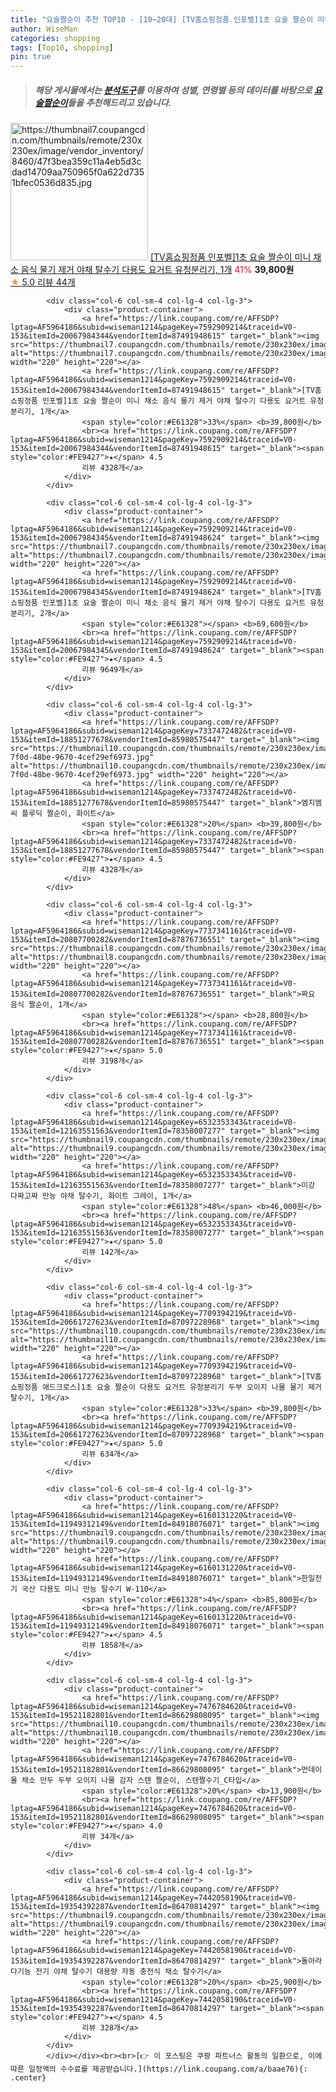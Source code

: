 ```yaml
---
title: "요술짤순이 추천 TOP10 - [10~20대] [TV홈쇼핑정품 인포벨]1초 요술 짤순이 미니 채소 음식 물기 제거 야채 탈수기 다용도 요거트 유청분리기, 1개"
author: WiseMan
categories: shopping
tags: [Top10, shopping]
pin: true
---
```


> ##### 해당 게시물에서는 [**분석도구**](https://itemscout.io/)를 이용하여 **성별**, **연령별** 등의 데이터를 바탕으로 [**요술짤순이**](https://link.coupang.com/a/baae76)들을 추천해드리고 있습니다.
<div class="container"><div class="row">
            <div class="col-6 col-sm-4 col-lg-4 col-lg-3">
                <div class="product-container">
                    <a href="https://link.coupang.com/re/AFFSDP?lptag=AF5964186&subid=wiseman1214&pageKey=7592909214&traceid=V0-153&itemId=20067984344&vendorItemId=87491948615" target="_blank"><img src="https://thumbnail7.coupangcdn.com/thumbnails/remote/230x230ex/image/vendor_inventory/8460/47f3bea359c11a4eb5d3cdad14709aa750965f0a622d7351bfec0536d835.jpg" alt="https://thumbnail7.coupangcdn.com/thumbnails/remote/230x230ex/image/vendor_inventory/8460/47f3bea359c11a4eb5d3cdad14709aa750965f0a622d7351bfec0536d835.jpg" width="220" height="220"></a>
                    <a href="https://link.coupang.com/re/AFFSDP?lptag=AF5964186&subid=wiseman1214&pageKey=7592909214&traceid=V0-153&itemId=20067984344&vendorItemId=87491948615" target="_blank">[TV홈쇼핑정품 인포벨]1초 요술 짤순이 미니 채소 음식 물기 제거 야채 탈수기 다용도 요거트 유청분리기, 1개</a>
                    <span style="color:#E61328">41%</span> <b>39,800원</b>
                    <br><a href="https://link.coupang.com/re/AFFSDP?lptag=AF5964186&subid=wiseman1214&pageKey=7592909214&traceid=V0-153&itemId=20067984344&vendorItemId=87491948615" target="_blank"><span style="color:#FE9427">★</span> 5.0
                    리뷰 44개</a>
                </div>
            </div>
            
            <div class="col-6 col-sm-4 col-lg-4 col-lg-3">
                <div class="product-container">
                    <a href="https://link.coupang.com/re/AFFSDP?lptag=AF5964186&subid=wiseman1214&pageKey=7592909214&traceid=V0-153&itemId=20067984344&vendorItemId=87491948615" target="_blank"><img src="https://thumbnail7.coupangcdn.com/thumbnails/remote/230x230ex/image/vendor_inventory/8460/47f3bea359c11a4eb5d3cdad14709aa750965f0a622d7351bfec0536d835.jpg" alt="https://thumbnail7.coupangcdn.com/thumbnails/remote/230x230ex/image/vendor_inventory/8460/47f3bea359c11a4eb5d3cdad14709aa750965f0a622d7351bfec0536d835.jpg" width="220" height="220"></a>
                    <a href="https://link.coupang.com/re/AFFSDP?lptag=AF5964186&subid=wiseman1214&pageKey=7592909214&traceid=V0-153&itemId=20067984344&vendorItemId=87491948615" target="_blank">[TV홈쇼핑정품 인포벨]1초 요술 짤순이 미니 채소 음식 물기 제거 야채 탈수기 다용도 요거트 유청분리기, 1개</a>
                    <span style="color:#E61328">33%</span> <b>39,800원</b>
                    <br><a href="https://link.coupang.com/re/AFFSDP?lptag=AF5964186&subid=wiseman1214&pageKey=7592909214&traceid=V0-153&itemId=20067984344&vendorItemId=87491948615" target="_blank"><span style="color:#FE9427">★</span> 4.5
                    리뷰 4328개</a>
                </div>
            </div>
            
            <div class="col-6 col-sm-4 col-lg-4 col-lg-3">
                <div class="product-container">
                    <a href="https://link.coupang.com/re/AFFSDP?lptag=AF5964186&subid=wiseman1214&pageKey=7592909214&traceid=V0-153&itemId=20067984345&vendorItemId=87491948624" target="_blank"><img src="https://thumbnail7.coupangcdn.com/thumbnails/remote/230x230ex/image/vendor_inventory/8460/47f3bea359c11a4eb5d3cdad14709aa750965f0a622d7351bfec0536d835.jpg" alt="https://thumbnail7.coupangcdn.com/thumbnails/remote/230x230ex/image/vendor_inventory/8460/47f3bea359c11a4eb5d3cdad14709aa750965f0a622d7351bfec0536d835.jpg" width="220" height="220"></a>
                    <a href="https://link.coupang.com/re/AFFSDP?lptag=AF5964186&subid=wiseman1214&pageKey=7592909214&traceid=V0-153&itemId=20067984345&vendorItemId=87491948624" target="_blank">[TV홈쇼핑정품 인포벨]1초 요술 짤순이 미니 채소 음식 물기 제거 야채 탈수기 다용도 요거트 유청분리기, 2개</a>
                    <span style="color:#E61328"></span> <b>69,600원</b>
                    <br><a href="https://link.coupang.com/re/AFFSDP?lptag=AF5964186&subid=wiseman1214&pageKey=7592909214&traceid=V0-153&itemId=20067984345&vendorItemId=87491948624" target="_blank"><span style="color:#FE9427">★</span> 4.5
                    리뷰 9649개</a>
                </div>
            </div>
            
            <div class="col-6 col-sm-4 col-lg-4 col-lg-3">
                <div class="product-container">
                    <a href="https://link.coupang.com/re/AFFSDP?lptag=AF5964186&subid=wiseman1214&pageKey=7337472482&traceid=V0-153&itemId=18851277678&vendorItemId=85980575447" target="_blank"><img src="https://thumbnail10.coupangcdn.com/thumbnails/remote/230x230ex/image/retail/images/2023/05/16/11/5/3022fdf4-7f0d-48be-9670-4cef29ef6973.jpg" alt="https://thumbnail10.coupangcdn.com/thumbnails/remote/230x230ex/image/retail/images/2023/05/16/11/5/3022fdf4-7f0d-48be-9670-4cef29ef6973.jpg" width="220" height="220"></a>
                    <a href="https://link.coupang.com/re/AFFSDP?lptag=AF5964186&subid=wiseman1214&pageKey=7337472482&traceid=V0-153&itemId=18851277678&vendorItemId=85980575447" target="_blank">엠지엠씨 플루딕 짤순이, 화이트</a>
                    <span style="color:#E61328">20%</span> <b>39,800원</b>
                    <br><a href="https://link.coupang.com/re/AFFSDP?lptag=AF5964186&subid=wiseman1214&pageKey=7337472482&traceid=V0-153&itemId=18851277678&vendorItemId=85980575447" target="_blank"><span style="color:#FE9427">★</span> 4.5
                    리뷰 4328개</a>
                </div>
            </div>
            
            <div class="col-6 col-sm-4 col-lg-4 col-lg-3">
                <div class="product-container">
                    <a href="https://link.coupang.com/re/AFFSDP?lptag=AF5964186&subid=wiseman1214&pageKey=7737341161&traceid=V0-153&itemId=20807700282&vendorItemId=87876736551" target="_blank"><img src="https://thumbnail8.coupangcdn.com/thumbnails/remote/230x230ex/image/vendor_inventory/7cfa/9b1b830a4cc2bdb4589c632291a0b6acd9654a79ee44cf724cb332be787d.jpg" alt="https://thumbnail8.coupangcdn.com/thumbnails/remote/230x230ex/image/vendor_inventory/7cfa/9b1b830a4cc2bdb4589c632291a0b6acd9654a79ee44cf724cb332be787d.jpg" width="220" height="220"></a>
                    <a href="https://link.coupang.com/re/AFFSDP?lptag=AF5964186&subid=wiseman1214&pageKey=7737341161&traceid=V0-153&itemId=20807700282&vendorItemId=87876736551" target="_blank">짜요 음식 짤순이, 1개</a>
                    <span style="color:#E61328"></span> <b>28,800원</b>
                    <br><a href="https://link.coupang.com/re/AFFSDP?lptag=AF5964186&subid=wiseman1214&pageKey=7737341161&traceid=V0-153&itemId=20807700282&vendorItemId=87876736551" target="_blank"><span style="color:#FE9427">★</span> 5.0
                    리뷰 3198개</a>
                </div>
            </div>
            
            <div class="col-6 col-sm-4 col-lg-4 col-lg-3">
                <div class="product-container">
                    <a href="https://link.coupang.com/re/AFFSDP?lptag=AF5964186&subid=wiseman1214&pageKey=6532353343&traceid=V0-153&itemId=12163551563&vendorItemId=78358007277" target="_blank"><img src="https://thumbnail9.coupangcdn.com/thumbnails/remote/230x230ex/image/vendor_inventory/e2b0/33dc74eacb301f89a6eeab9f58065082f3d257eb05e9644fabd9be602406.jpg" alt="https://thumbnail9.coupangcdn.com/thumbnails/remote/230x230ex/image/vendor_inventory/e2b0/33dc74eacb301f89a6eeab9f58065082f3d257eb05e9644fabd9be602406.jpg" width="220" height="220"></a>
                    <a href="https://link.coupang.com/re/AFFSDP?lptag=AF5964186&subid=wiseman1214&pageKey=6532353343&traceid=V0-153&itemId=12163551563&vendorItemId=78358007277" target="_blank">미강 다짜고짜 만능 야채 탈수기, 화이트 그레이, 1개</a>
                    <span style="color:#E61328">48%</span> <b>46,000원</b>
                    <br><a href="https://link.coupang.com/re/AFFSDP?lptag=AF5964186&subid=wiseman1214&pageKey=6532353343&traceid=V0-153&itemId=12163551563&vendorItemId=78358007277" target="_blank"><span style="color:#FE9427">★</span> 5.0
                    리뷰 142개</a>
                </div>
            </div>
            
            <div class="col-6 col-sm-4 col-lg-4 col-lg-3">
                <div class="product-container">
                    <a href="https://link.coupang.com/re/AFFSDP?lptag=AF5964186&subid=wiseman1214&pageKey=7709394219&traceid=V0-153&itemId=20661727623&vendorItemId=87097228968" target="_blank"><img src="https://thumbnail10.coupangcdn.com/thumbnails/remote/230x230ex/image/vendor_inventory/d99e/61948c99c6ec9b27ff18b4a503be3f36ce8e3f4813668c5d5156edc0c863.jpg" alt="https://thumbnail10.coupangcdn.com/thumbnails/remote/230x230ex/image/vendor_inventory/d99e/61948c99c6ec9b27ff18b4a503be3f36ce8e3f4813668c5d5156edc0c863.jpg" width="220" height="220"></a>
                    <a href="https://link.coupang.com/re/AFFSDP?lptag=AF5964186&subid=wiseman1214&pageKey=7709394219&traceid=V0-153&itemId=20661727623&vendorItemId=87097228968" target="_blank">[TV홈쇼핑정품 애드크로스]1초 요술 짤순이 다용도 요거트 유청분리기 두부 오이지 나물 물기 제거 탈수기, 1개</a>
                    <span style="color:#E61328">33%</span> <b>39,800원</b>
                    <br><a href="https://link.coupang.com/re/AFFSDP?lptag=AF5964186&subid=wiseman1214&pageKey=7709394219&traceid=V0-153&itemId=20661727623&vendorItemId=87097228968" target="_blank"><span style="color:#FE9427">★</span> 5.0
                    리뷰 634개</a>
                </div>
            </div>
            
            <div class="col-6 col-sm-4 col-lg-4 col-lg-3">
                <div class="product-container">
                    <a href="https://link.coupang.com/re/AFFSDP?lptag=AF5964186&subid=wiseman1214&pageKey=6160131220&traceid=V0-153&itemId=11949312149&vendorItemId=84918076071" target="_blank"><img src="https://thumbnail9.coupangcdn.com/thumbnails/remote/230x230ex/image/vendor_inventory/82be/5988de30d5251f02f6430cdddce7ee9ad771eef504ac22bf53d5a1b1588e.jpg" alt="https://thumbnail9.coupangcdn.com/thumbnails/remote/230x230ex/image/vendor_inventory/82be/5988de30d5251f02f6430cdddce7ee9ad771eef504ac22bf53d5a1b1588e.jpg" width="220" height="220"></a>
                    <a href="https://link.coupang.com/re/AFFSDP?lptag=AF5964186&subid=wiseman1214&pageKey=6160131220&traceid=V0-153&itemId=11949312149&vendorItemId=84918076071" target="_blank">한일전기 국산 다용도 미니 만능 탈수기 W-110</a>
                    <span style="color:#E61328">4%</span> <b>85,800원</b>
                    <br><a href="https://link.coupang.com/re/AFFSDP?lptag=AF5964186&subid=wiseman1214&pageKey=6160131220&traceid=V0-153&itemId=11949312149&vendorItemId=84918076071" target="_blank"><span style="color:#FE9427">★</span> 4.5
                    리뷰 1858개</a>
                </div>
            </div>
            
            <div class="col-6 col-sm-4 col-lg-4 col-lg-3">
                <div class="product-container">
                    <a href="https://link.coupang.com/re/AFFSDP?lptag=AF5964186&subid=wiseman1214&pageKey=7476784620&traceid=V0-153&itemId=19521182801&vendorItemId=86629808095" target="_blank"><img src="https://thumbnail10.coupangcdn.com/thumbnails/remote/230x230ex/image/vendor_inventory/84ce/48de3ffccc3830f7d2699a3d599f0c2cbccea75f576a3be829ad201dfc00.JPG" alt="https://thumbnail10.coupangcdn.com/thumbnails/remote/230x230ex/image/vendor_inventory/84ce/48de3ffccc3830f7d2699a3d599f0c2cbccea75f576a3be829ad201dfc00.JPG" width="220" height="220"></a>
                    <a href="https://link.coupang.com/re/AFFSDP?lptag=AF5964186&subid=wiseman1214&pageKey=7476784620&traceid=V0-153&itemId=19521182801&vendorItemId=86629808095" target="_blank">먼데이몰 채소 만두 두부 오이지 나물 감자 스텐 짤순이, 스텐짤수기_C타입</a>
                    <span style="color:#E61328">20%</span> <b>13,900원</b>
                    <br><a href="https://link.coupang.com/re/AFFSDP?lptag=AF5964186&subid=wiseman1214&pageKey=7476784620&traceid=V0-153&itemId=19521182801&vendorItemId=86629808095" target="_blank"><span style="color:#FE9427">★</span> 4.0
                    리뷰 34개</a>
                </div>
            </div>
            
            <div class="col-6 col-sm-4 col-lg-4 col-lg-3">
                <div class="product-container">
                    <a href="https://link.coupang.com/re/AFFSDP?lptag=AF5964186&subid=wiseman1214&pageKey=7442058190&traceid=V0-153&itemId=19354392287&vendorItemId=86470814297" target="_blank"><img src="https://thumbnail9.coupangcdn.com/thumbnails/remote/230x230ex/image/vendor_inventory/2317/a3326702f676f962e57da431509b9ca3cf8a435a8837433316a353ab529c.jpg" alt="https://thumbnail9.coupangcdn.com/thumbnails/remote/230x230ex/image/vendor_inventory/2317/a3326702f676f962e57da431509b9ca3cf8a435a8837433316a353ab529c.jpg" width="220" height="220"></a>
                    <a href="https://link.coupang.com/re/AFFSDP?lptag=AF5964186&subid=wiseman1214&pageKey=7442058190&traceid=V0-153&itemId=19354392287&vendorItemId=86470814297" target="_blank">돌아라 다기능 전기 야채 탈수기 대용량 자동 충전식 채소 탈수기</a>
                    <span style="color:#E61328">20%</span> <b>25,900원</b>
                    <br><a href="https://link.coupang.com/re/AFFSDP?lptag=AF5964186&subid=wiseman1214&pageKey=7442058190&traceid=V0-153&itemId=19354392287&vendorItemId=86470814297" target="_blank"><span style="color:#FE9427">★</span> 4.5
                    리뷰 328개</a>
                </div>
            </div>
            </div></div><br><br>[👉 이 포스팅은 쿠팡 파트너스 활동의 일환으로, 이에 따른 일정액의 수수료를 제공받습니다.](https://link.coupang.com/a/baae76){: .center}